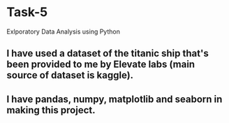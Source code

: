 # Task-5
Exlporatory Data Analysis using Python

## I have used a dataset of the titanic ship that's been provided to me by Elevate labs (main source of dataset is kaggle).
## I have pandas, numpy, matplotlib and seaborn in making this project.
